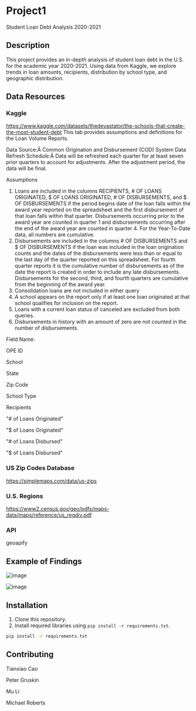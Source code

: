 # Project1
Student Loan Debt Analysis 2020-2021

## Description
This project provides an in-depth analysis of student loan debt in the U.S. for the academic year 2020-2021. Using data from Kaggle, we explore trends in loan amounts, recipients, distribution by school type, and geographic distribution.

## Data Resources
### Kaggle
https://www.kaggle.com/datasets/thedevastator/the-schools-that-create-the-most-student-debt
This tab provides assumptions and definitions for the Loan Volume Reports.

Data Source:Â Common Origination and Disbursement (COD) System
Data Refresh Schedule:Â Data will be refreshed each quarter for at least seven prior quarters to account for adjustments. After the adjustment period, the data will be final.

Assumptions
1. Loans are included in the columns RECIPIENTS, # OF LOANS ORIGINATED, $ OF LOANS ORIGINATED, # OF DISBURSEMENTS, and $ OF DISBURSEMENTS if the period begins date of the loan falls within the award year reported on the spreadsheet and the first disbursement of that loan falls within that quarter. Disbursements occurring prior to the award year are counted in quarter 1 and disbursements occurring after the end of the award year are counted in quarter 4. For the Year-To-Date data, all numbers are cumulative.
2. Disbursements are included in the columns # OF DISBURSEMENTS and $ OF DISBURSEMENTS if the loan was included in the loan origination counts and the dates of the disbursements were less than or equal to the last day of the quarter reported on this spreadsheet. For fourth quarter reports it is the cumulative number of disbursements as of the date the report is created in order to include any late disbursements. Disbursements for the second, third, and fourth quarters are cumulative from the beginning of the award year.
3. Consolidation loans are not included in either query
4. A school appears on the report only if at least one loan originated at that school qualifies for inclusion on the report.
5. Loans with a current loan status of canceled are excluded from both queries.
6. Disbursements in history with an amount of zero are not counted in the number of disbursements.

Field Name:

OPE ID

School

State

Zip Code

School Type

Recipients

"# of Loans Originated"

"$ of Loans Originated"

"# of Loans Disbursed"

"$ of Loans Disbursed"

### US Zip Codes Database
https://simplemaps.com/data/us-zips

### U.S. Regions

https://www2.census.gov/geo/pdfs/maps-data/maps/reference/us_regdiv.pdf

### API
geoapify



## Example of Findings

![image](https://github.com/wemlaztdj/Project1/assets/19890554/146e98cc-bb7b-4809-911f-ae1d9ba7eb53)


![image](https://github.com/wemlaztdj/Project1/assets/19890554/236ea933-e22d-4623-948d-dd00b8ad54e4)


## Installation

1. Clone this repository.
2. Install required libraries using `pip install -r requirements.txt`.
```bash
pip install -r requirements.txt
```
## Contributing

Tianxiao Cao

Peter Gruskin

Mu Li

Michael Roberts


